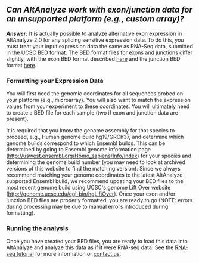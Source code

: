 ## _Can AltAnalyze work with exon/junction data for an unsupported platform (e.g., custom array)?_ ##

_**Answer:**_ It is actually possible to analyze alternative exon expression in AltAnalyze 2.0 for any splicing sensitive expression data. To do this, you must treat your input expression data the same as RNA-Seq data, submitted in the UCSC BED format. The BED format files for exons and junctions differ slightly, with the exon BED format described [here](ExonBED.md) and the junction BED format [here](JunctionBED.md).

### Formatting your Expression Data ###

You will first need the genomic coordinates for all sequences probed on your platform (e.g., microarray). You will also want to match the expression values from your experiment to these coordinates. You will ultimately need to create a BED file for each sample (two if exon and junction data are present).

It is required that you know the genome assembly for that species to proceed, e.g., Human genome build hg19/GRCh37, and determine which genome builds correspond to which Ensembl builds. This can be determined by going to Ensembl genome information page (http://uswest.ensembl.org/Homo_sapiens/Info/Index) for your species and determining the genome build number (you may need to look at archived versions of this website to find the matching version). Since we always recommend matching your genome coordinates to the latest AltAnalyze supported Ensembl build, we recommend updating your BED files to the most recent genome build using UCSC's genome Lift Over website (http://genome.ucsc.edu/cgi-bin/hgLiftOver). Once your exon and/or junction BED files are properly formatted, you are ready to go (NOTE: errors during processing may be due to manual errors introduced during formatting).

### Running the analysis ###

Once you have created your BED files, you are ready to load this data into AltAnalyze and analyze this data as if it were RNA-seq data. See the [RNA-seq tutorial](Tutorial_AltExpression_RNASeq.md) for more information or [contact us](ContactUs.md).
